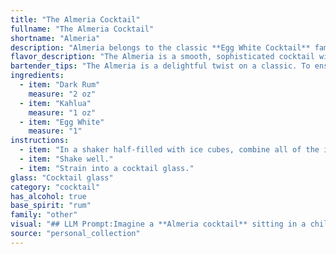 ```yaml
---
title: "The Almeria Cocktail"
fullname: "The Almeria Cocktail"
shortname: "Almeria"
description: "Almeria belongs to the classic **Egg White Cocktail** family, known for its frothy texture and often featuring spirits like rum and coffee liqueurs. While its exact origin is unclear, its ingredients suggest a Caribbean influence, possibly emerging from Spanish-colonial Almeria, Spain. "
flavor_description: "The Almeria is a smooth, sophisticated cocktail with a balance of sweetness and richness. The dark rum provides warm, caramel notes, while the Kahlua adds a hint of coffee and chocolate. The egg white creates a velvety texture and a subtle, airy foam. This cocktail is best enjoyed neat, and its flavor lingers pleasantly on the palate. "
bartender_tips: "The Almeria is a delightful twist on a classic. To ensure a smooth, frothy texture, **dry shake the egg white and rum first**. This creates a stable foam. **Then, add the Kahlua and shake with ice** for a well-chilled cocktail. **Strain into a chilled coupe glass** and garnish with a coffee bean or a sprinkle of cocoa powder. "
ingredients:
  - item: "Dark Rum"
    measure: "2 oz"
  - item: "Kahlua"
    measure: "1 oz"
  - item: "Egg White"
    measure: "1"
instructions:
  - item: "In a shaker half-filled with ice cubes, combine all of the ingredients."
  - item: "Shake well."
  - item: "Strain into a cocktail glass."
glass: "Cocktail glass"
category: "cocktail"
has_alcohol: true
base_spirit: "rum"
family: "other"
visual: "## LLM Prompt:Imagine a **Almeria cocktail** sitting in a chilled coupe glass. Describe its appearance in detail, focusing on the following aspects:* **Color:**  What is the overall color of the cocktail? Is it a deep, rich brown, or does it have a lighter, creamier hue? * **Texture:** Is the surface smooth and silky, or does it have a frothy, airy head?  * **Clarity:** Is the drink completely opaque, or are there subtle swirls and layers of color?* **Embellishments:** Is there any garnish on the drink? If so, what is it and how does it enhance the visual appeal?**Example:** The Almeria presents a captivating appearance. Its base is a deep, mahogany brown, reminiscent of dark rum. Atop this sits a thick, pillowy white head, formed by the frothed egg white. The surface shimmers faintly, reflecting the light in subtle, mesmerizing swirls. A delicate sprig of mint adds a touch of freshness and a vibrant splash of green to the overall composition. "
source: "personal_collection"
---
```


